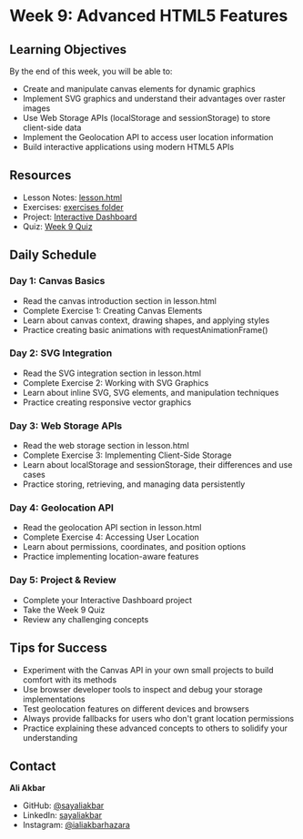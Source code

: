 # Week 9: Advanced HTML5 Features

## Learning Objectives

By the end of this week, you will be able to:

- Create and manipulate canvas elements for dynamic graphics
- Implement SVG graphics and understand their advantages over raster images
- Use Web Storage APIs (localStorage and sessionStorage) to store client-side data
- Implement the Geolocation API to access user location information
- Build interactive applications using modern HTML5 APIs

## Resources

- Lesson Notes: [lesson.html](./lesson.html)
- Exercises: [exercises folder](./exercises/)
- Project: [Interactive Dashboard](./project/)
- Quiz: [Week 9 Quiz](./quiz.md)

## Daily Schedule

### Day 1: Canvas Basics

- Read the canvas introduction section in lesson.html
- Complete Exercise 1: Creating Canvas Elements
- Learn about canvas context, drawing shapes, and applying styles
- Practice creating basic animations with requestAnimationFrame()

### Day 2: SVG Integration

- Read the SVG integration section in lesson.html
- Complete Exercise 2: Working with SVG Graphics
- Learn about inline SVG, SVG elements, and manipulation techniques
- Practice creating responsive vector graphics

### Day 3: Web Storage APIs

- Read the web storage section in lesson.html
- Complete Exercise 3: Implementing Client-Side Storage
- Learn about localStorage and sessionStorage, their differences and use cases
- Practice storing, retrieving, and managing data persistently

### Day 4: Geolocation API

- Read the geolocation API section in lesson.html
- Complete Exercise 4: Accessing User Location
- Learn about permissions, coordinates, and position options
- Practice implementing location-aware features

### Day 5: Project & Review

- Complete your Interactive Dashboard project
- Take the Week 9 Quiz
- Review any challenging concepts

## Tips for Success

- Experiment with the Canvas API in your own small projects to build comfort with its methods
- Use browser developer tools to inspect and debug your storage implementations
- Test geolocation features on different devices and browsers
- Always provide fallbacks for users who don't grant location permissions
- Practice explaining these advanced concepts to others to solidify your understanding

## Contact

**Ali Akbar**

- GitHub: [@sayaliakbar](https://github.com/sayaliakbar)
- LinkedIn: [sayaliakbar](https://linkedin.com/in/sayaliakbar)
- Instagram: [@ialiakbarhazara](https://instagram.com/ialiakbarhazara)
